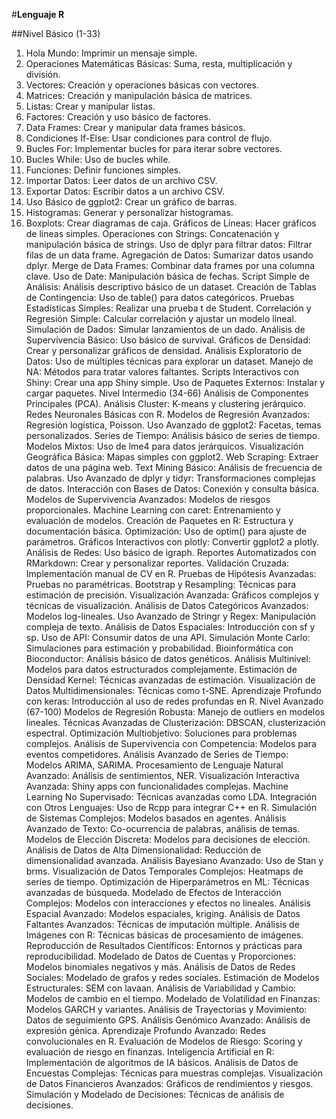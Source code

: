 #**Lenguaje R**

##Nivel Básico (1-33)
1. Hola Mundo: Imprimir un mensaje simple.
2. Operaciones Matemáticas Básicas: Suma, resta, multiplicación y división.
3. Vectores: Creación y operaciones básicas con vectores.
4. Matrices: Creación y manipulación básica de matrices.
5. Listas: Crear y manipular listas.
6. Factores: Creación y uso básico de factores.
7. Data Frames: Crear y manipular data frames básicos.
8. Condiciones If-Else: Usar condiciones para control de flujo.
9. Bucles For: Implementar bucles for para iterar sobre vectores.
10. Bucles While: Uso de bucles while.
11. Funciones: Definir funciones simples.
12. Importar Datos: Leer datos de un archivo CSV.
13. Exportar Datos: Escribir datos a un archivo CSV.
14. Uso Básico de ggplot2: Crear un gráfico de barras.
15. Histogramas: Generar y personalizar histogramas.
16. Boxplots: Crear diagramas de caja.
Gráficos de Líneas: Hacer gráficos de líneas simples.
Operaciones con Strings: Concatenación y manipulación básica de strings.
Uso de dplyr para filtrar datos: Filtrar filas de un data frame.
Agregación de Datos: Sumarizar datos usando dplyr.
Merge de Data Frames: Combinar data frames por una columna clave.
Uso de Date: Manipulación básica de fechas.
Script Simple de Análisis: Análisis descriptivo básico de un dataset.
Creación de Tablas de Contingencia: Uso de table() para datos categóricos.
Pruebas Estadísticas Simples: Realizar una prueba t de Student.
Correlación y Regresión Simple: Calcular correlación y ajustar un modelo lineal.
Simulación de Dados: Simular lanzamientos de un dado.
Análisis de Supervivencia Básico: Uso básico de survival.
Gráficos de Densidad: Crear y personalizar gráficos de densidad.
Análisis Exploratorio de Datos: Uso de múltiples técnicas para explorar un dataset.
Manejo de NA: Métodos para tratar valores faltantes.
Scripts Interactivos con Shiny: Crear una app Shiny simple.
Uso de Paquetes Externos: Instalar y cargar paquetes.
Nivel Intermedio (34-66)
Análisis de Componentes Principales (PCA).
Análisis Cluster: K-means y clustering jerárquico.
Redes Neuronales Básicas con R.
Modelos de Regresión Avanzados: Regresión logística, Poisson.
Uso Avanzado de ggplot2: Facetas, temas personalizados.
Series de Tiempo: Análisis básico de series de tiempo.
Modelos Mixtos: Uso de lme4 para datos jerárquicos.
Visualización Geográfica Básica: Mapas simples con ggplot2.
Web Scraping: Extraer datos de una página web.
Text Mining Básico: Análisis de frecuencia de palabras.
Uso Avanzado de dplyr y tidyr: Transformaciones complejas de datos.
Interacción con Bases de Datos: Conexión y consulta básica.
Modelos de Supervivencia Avanzados: Modelos de riesgos proporcionales.
Machine Learning con caret: Entrenamiento y evaluación de modelos.
Creación de Paquetes en R: Estructura y documentación básica.
Optimización: Uso de optim() para ajuste de parámetros.
Gráficos Interactivos con plotly: Convertir ggplot2 a plotly.
Análisis de Redes: Uso básico de igraph.
Reportes Automatizados con RMarkdown: Crear y personalizar reportes.
Validación Cruzada: Implementación manual de CV en R.
Pruebas de Hipótesis Avanzadas: Pruebas no paramétricas.
Bootstrap y Resampling: Técnicas para estimación de precisión.
Visualización Avanzada: Gráficos complejos y técnicas de visualización.
Análisis de Datos Categóricos Avanzados: Modelos log-lineales.
Uso Avanzado de Stringr y Regex: Manipulación compleja de texto.
Análisis de Datos Espaciales: Introducción con sf y sp.
Uso de API: Consumir datos de una API.
Simulación Monte Carlo: Simulaciones para estimación y probabilidad.
Bioinformática con Bioconductor: Análisis básico de datos genéticos.
Análisis Multinivel: Modelos para datos estructurados complejamente.
Estimación de Densidad Kernel: Técnicas avanzadas de estimación.
Visualización de Datos Multidimensionales: Técnicas como t-SNE.
Aprendizaje Profundo con keras: Introducción al uso de redes profundas en R.
Nivel Avanzado (67-100)
Modelos de Regresión Robusta: Manejo de outliers en modelos lineales.
Técnicas Avanzadas de Clusterización: DBSCAN, clusterización espectral.
Optimización Multiobjetivo: Soluciones para problemas complejos.
Análisis de Supervivencia con Competencia: Modelos para eventos competidores.
Análisis Avanzado de Series de Tiempo: Modelos ARIMA, SARIMA.
Procesamiento de Lenguaje Natural Avanzado: Análisis de sentimientos, NER.
Visualización Interactiva Avanzada: Shiny apps con funcionalidades complejas.
Machine Learning No Supervisado: Técnicas avanzadas como LDA.
Integración con Otros Lenguajes: Uso de Rcpp para integrar C++ en R.
Simulación de Sistemas Complejos: Modelos basados en agentes.
Análisis Avanzado de Texto: Co-ocurrencia de palabras, análisis de temas.
Modelos de Elección Discreta: Modelos para decisiones de elección.
Análisis de Datos de Alta Dimensionalidad: Reducción de dimensionalidad avanzada.
Análisis Bayesiano Avanzado: Uso de Stan y brms.
Visualización de Datos Temporales Complejos: Heatmaps de series de tiempo.
Optimización de Hiperparámetros en ML: Técnicas avanzadas de búsqueda.
Modelado de Efectos de Interacción Complejos: Modelos con interacciones y efectos no lineales.
Análisis Espacial Avanzado: Modelos espaciales, kriging.
Análisis de Datos Faltantes Avanzados: Técnicas de imputación múltiple.
Análisis de Imágenes con R: Técnicas básicas de procesamiento de imágenes.
Reproducción de Resultados Científicos: Entornos y prácticas para reproducibilidad.
Modelado de Datos de Cuentas y Proporciones: Modelos binomiales negativos y más.
Análisis de Datos de Redes Sociales: Modelado de grafos y redes sociales.
Estimación de Modelos Estructurales: SEM con lavaan.
Análisis de Variabilidad y Cambio: Modelos de cambio en el tiempo.
Modelado de Volatilidad en Finanzas: Modelos GARCH y variantes.
Análisis de Trayectorias y Movimiento: Datos de seguimiento GPS.
Análisis Genómico Avanzado: Análisis de expresión génica.
Aprendizaje Profundo Avanzado: Redes convolucionales en R.
Evaluación de Modelos de Riesgo: Scoring y evaluación de riesgo en finanzas.
Inteligencia Artificial en R: Implementación de algoritmos de IA básicos.
Análisis de Datos de Encuestas Complejas: Técnicas para muestras complejas.
Visualización de Datos Financieros Avanzados: Gráficos de rendimientos y riesgos.
Simulación y Modelado de Decisiones: Técnicas de análisis de decisiones.

